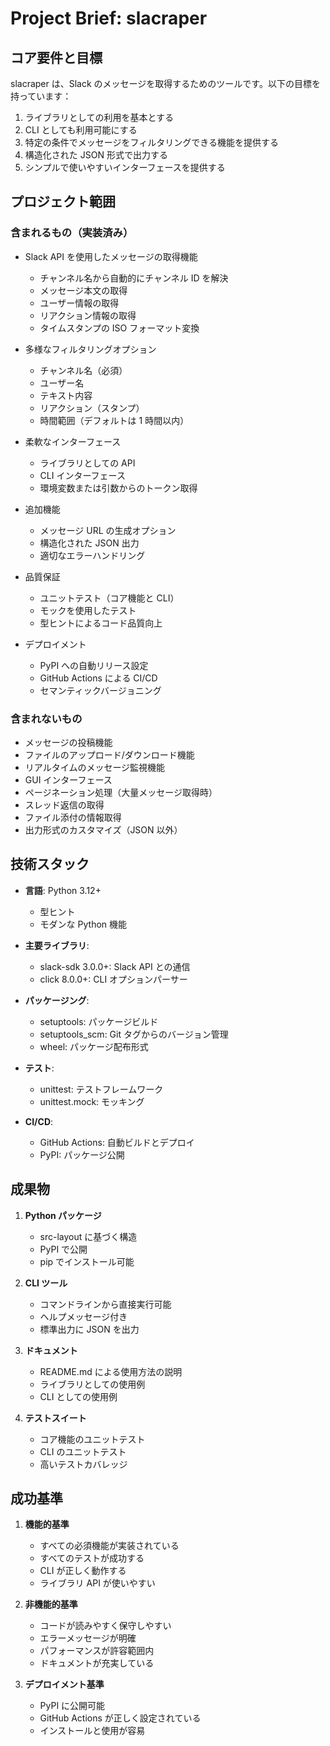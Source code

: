 # Project Brief: slacraper

## コア要件と目標

slacraper は、Slack のメッセージを取得するためのツールです。以下の目標を持っています：

1. ライブラリとしての利用を基本とする
2. CLI としても利用可能にする
3. 特定の条件でメッセージをフィルタリングできる機能を提供する
4. 構造化された JSON 形式で出力する
5. シンプルで使いやすいインターフェースを提供する

## プロジェクト範囲

### 含まれるもの（実装済み）

- Slack API を使用したメッセージの取得機能

  - チャンネル名から自動的にチャンネル ID を解決
  - メッセージ本文の取得
  - ユーザー情報の取得
  - リアクション情報の取得
  - タイムスタンプの ISO フォーマット変換

- 多様なフィルタリングオプション

  - チャンネル名（必須）
  - ユーザー名
  - テキスト内容
  - リアクション（スタンプ）
  - 時間範囲（デフォルトは 1 時間以内）

- 柔軟なインターフェース

  - ライブラリとしての API
  - CLI インターフェース
  - 環境変数または引数からのトークン取得

- 追加機能

  - メッセージ URL の生成オプション
  - 構造化された JSON 出力
  - 適切なエラーハンドリング

- 品質保証

  - ユニットテスト（コア機能と CLI）
  - モックを使用したテスト
  - 型ヒントによるコード品質向上

- デプロイメント
  - PyPI への自動リリース設定
  - GitHub Actions による CI/CD
  - セマンティックバージョニング

### 含まれないもの

- メッセージの投稿機能
- ファイルのアップロード/ダウンロード機能
- リアルタイムのメッセージ監視機能
- GUI インターフェース
- ページネーション処理（大量メッセージ取得時）
- スレッド返信の取得
- ファイル添付の情報取得
- 出力形式のカスタマイズ（JSON 以外）

## 技術スタック

- **言語**: Python 3.12+

  - 型ヒント
  - モダンな Python 機能

- **主要ライブラリ**:

  - slack-sdk 3.0.0+: Slack API との通信
  - click 8.0.0+: CLI オプションパーサー

- **パッケージング**:

  - setuptools: パッケージビルド
  - setuptools_scm: Git タグからのバージョン管理
  - wheel: パッケージ配布形式

- **テスト**:

  - unittest: テストフレームワーク
  - unittest.mock: モッキング

- **CI/CD**:
  - GitHub Actions: 自動ビルドとデプロイ
  - PyPI: パッケージ公開

## 成果物

1. **Python パッケージ**

   - src-layout に基づく構造
   - PyPI で公開
   - pip でインストール可能

2. **CLI ツール**

   - コマンドラインから直接実行可能
   - ヘルプメッセージ付き
   - 標準出力に JSON を出力

3. **ドキュメント**

   - README.md による使用方法の説明
   - ライブラリとしての使用例
   - CLI としての使用例

4. **テストスイート**
   - コア機能のユニットテスト
   - CLI のユニットテスト
   - 高いテストカバレッジ

## 成功基準

1. **機能的基準**

   - すべての必須機能が実装されている
   - すべてのテストが成功する
   - CLI が正しく動作する
   - ライブラリ API が使いやすい

2. **非機能的基準**

   - コードが読みやすく保守しやすい
   - エラーメッセージが明確
   - パフォーマンスが許容範囲内
   - ドキュメントが充実している

3. **デプロイメント基準**
   - PyPI に公開可能
   - GitHub Actions が正しく設定されている
   - インストールと使用が容易
